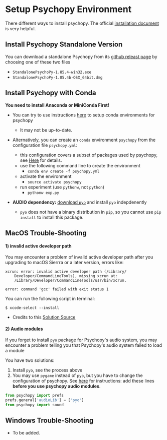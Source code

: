 # Setup Psychopy Environment

There different ways to install psychopy. The official [installation document](http://psychopy.org/installation.html) is very helpful.

## Install Psychopy Standalone Version

You can download a standalone Psychopy from its [github releast page](https://github.com/psychopy/psychopy/releases) by choosing one of these two files

- `StandalonePsychoPy-1.85.4-win32.exe`
- `StandalonePsychoPy-1.85.4b-OSX_64bit.dmg`

## Install Psychopy with Conda

**You need to install Anaconda or MiniConda First!**

- You can try to use instructions [here](http://psychopy.org/installation.html#anaconda-and-miniconda) to setup conda environments for psychopy
	- It may not be up-to-date.

- Alternatively, you can create an `conda` environment `psychopy` from the configuration file `psychopy.yml`:
	- this configuration covers a subset of packages used by psychopy, see [Here](http://psychopy.org/installation.html#dependencies) for details.
	- use the following command line to create the environment
		- `conda env create -f psychopy.yml`
	- activate the environment
		- `source activate psychopy`
	- run experiment (use `pythonw`, not `python`)
		- `pythonw exp.py`

- **AUDIO dependency:** [download `pyo`](http://ajaxsoundstudio.com/software/pyo/) and install `pyo` indepdenently
	 - `pyo` does not have a binary distribution in `pip`, so you cannot use `pip install` to install this package.

## MacOS Trouble-Shooting

#### 1) invalid active developer path

You may encounter a problem of invalid active developer path after you upgrading to macOS Sierrra or a later version, errors like:

```
xcrun: error: invalid active developer path (/Library/
	Developer/CommandLineTools), missing xcrun at:
	/Library/Developer/CommandLineTools/usr/bin/xcrun.

error: command 'gcc' failed with exit status 1
```

You can run the following script in terminal:

```shell
$ xcode-select --install
```

- Credits to this [Solution Source](https://apple.stackexchange.com/questions/254380/macos-sierra-invalid-active-developer-path)

#### 2) Audio modules

If you forget to install `pyo` package for Psychopy's audio system, you may encounter a problem telling you that Psychopy's audio system failed to load a module

You have two solutions:

1. Install `pyo`, see the process above
2. You may use `pygame` instead of `pyo`, but you have to change the configuration of psychopy. See [here](http://www.psychopy.org/api/preferences.html) for instructions: add these lines **before you use psychopy audio modules**.

```python
from psychopy import prefs
prefs.general['audioLib'] = ['pyo']
from psychopy import sound
```

## Windows Trouble-Shooting

- To be added.
